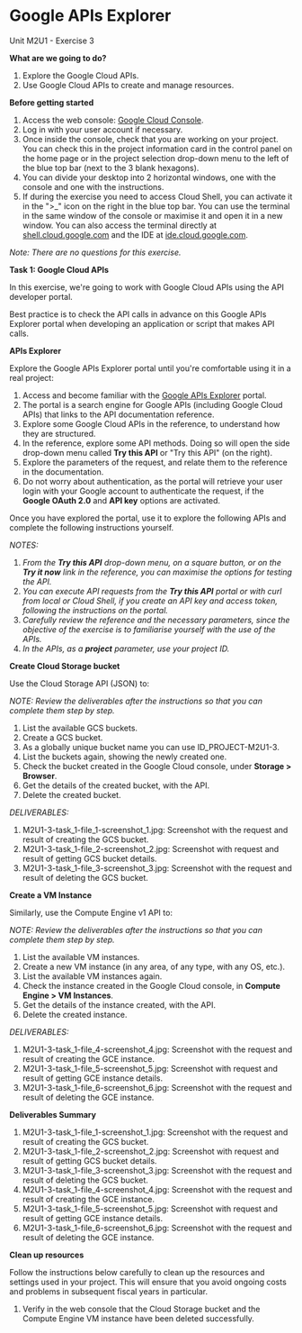# **Google APIs Explorer**

Unit M2U1 - Exercise 3

**What are we going to do?**

1. Explore the Google Cloud APIs.
2. Use Google Cloud APIs to create and manage resources.

**Before getting started**

1. Access the web console: [Google Cloud Console](https://console.cloud.google.com/).
2. Log in with your user account if necessary.
3. Once inside the console, check that you are working on your project. You can check this in the project information card in the control panel on the home page or in the project selection drop-down menu to the left of the blue top bar (next to the 3 blank hexagons).
4. You can divide your desktop into 2 horizontal windows, one with the console and one with the instructions.
5. If during the exercise you need to access Cloud Shell, you can activate it in the ">_" icon on the right in the blue top bar. You can use the terminal in the same window of the console or maximise it and open it in a new window. You can also access the terminal directly at [shell.cloud.google.com](https://shell.cloud.google.com/) and the IDE at [ide.cloud.google.com](https://ide.cloud.google.com/).

_Note: There are no questions for this exercise._

**Task 1: Google Cloud APIs**

In this exercise, we&#39;re going to work with Google Cloud APIs using the API developer portal.

Best practice is to check the API calls in advance on this Google APIs Explorer portal when developing an application or script that makes API calls.

**APIs Explorer**

Explore the Google APIs Explorer portal until you're comfortable using it in a real project:

1. Access and become familiar with the [Google APIs Explorer](https://developers.google.com/apis-explorer) portal.
  1. The portal is a search engine for Google APIs (including Google Cloud APIs) that links to the API documentation reference.
2. Explore some Google Cloud APIs in the reference, to understand how they are structured.
3. In the reference, explore some API methods. Doing so will open the side drop-down menu called  **Try this API**  or "Try this API" (on the right).
4. Explore the parameters of the request, and relate them to the reference in the documentation.
5. Do not worry about authentication, as the portal will retrieve your user login with your Google account to authenticate the request, if the  **Google OAuth 2.0**  and  **API key** options are activated.

Once you have explored the portal, use it to explore the following APIs and complete the following instructions yourself.

_NOTES:_

1. _From the  **Try this API** drop-down menu, on a square button, or on the  **Try it now**  link in the reference, you can maximise the options for testing the API._
2. _You can execute API requests from the  **Try this API**  portal or with curl from local or Cloud Shell, if you create an API key and access token, following the instructions on the portal._
3. _Carefully review the reference and the necessary parameters, since the objective of the exercise is to familiarise yourself with the use of the APIs._
4. _In the APIs, as a  **project** parameter, use your project ID._

**Create Cloud Storage bucket**

Use the Cloud Storage API (JSON) to:

_NOTE: Review the deliverables after the instructions so that you can complete them step by step._

1. List the available GCS buckets.
2. Create a GCS bucket.
  1. As a globally unique bucket name you can use ID_PROJECT-M2U1-3.
3. List the buckets again, showing the newly created one.
4. Check the bucket created in the Google Cloud console, under  **Storage > Browser**.
5. Get the details of the created bucket, with the API.
6. Delete the created bucket.

_DELIVERABLES:_

1. M2U1-3-task_1-file_1-screenshot_1.jpg: Screenshot with the request and result of creating the GCS bucket.
2. M2U1-3-task_1-file_2-screenshot_2.jpg: Screenshot with request and result of getting GCS bucket details.
3. M2U1-3-task_1-file_3-screenshot_3.jpg: Screenshot with the request and result of deleting the GCS bucket.

**Create a VM Instance**

Similarly, use the Compute Engine v1 API to:

_NOTE: Review the deliverables after the instructions so that you can complete them step by step._

1. List the available VM instances.
2. Create a new VM instance (in any area, of any type, with any OS, etc.).
3. List the available VM instances again.
4. Check the instance created in the Google Cloud console, in  **Compute Engine > VM Instances**.
5. Get the details of the instance created, with the API.
6. Delete the created instance.

_DELIVERABLES:_

1. M2U1-3-task_1-file_4-screenshot_4.jpg: Screenshot with the request and result of creating the GCE instance.
2. M2U1-3-task_1-file_5-screenshot_5.jpg: Screenshot with request and result of getting GCE instance details.
3. M2U1-3-task_1-file_6-screenshot_6.jpg: Screenshot with the request and result of deleting the GCE instance.

**Deliverables Summary**

1. M2U1-3-task_1-file_1-screenshot_1.jpg: Screenshot with the request and result of creating the GCS bucket.
2. M2U1-3-task_1-file_2-screenshot_2.jpg: Screenshot with request and result of getting GCS bucket details.
3. M2U1-3-task_1-file_3-screenshot_3.jpg: Screenshot with the request and result of deleting the GCS bucket.
4. M2U1-3-task_1-file_4-screenshot_4.jpg: Screenshot with the request and result of creating the GCE instance.
5. M2U1-3-task_1-file_5-screenshot_5.jpg: Screenshot with request and result of getting GCE instance details.
6. M2U1-3-task_1-file_6-screenshot_6.jpg: Screenshot with the request and result of deleting the GCE instance.

**Clean up resources**

Follow the instructions below carefully to clean up the resources and settings used in your project. This will ensure that you avoid ongoing costs and problems in subsequent fiscal years in particular.

1. Verify in the web console that the Cloud Storage bucket and the Compute Engine VM instance have been deleted successfully.
